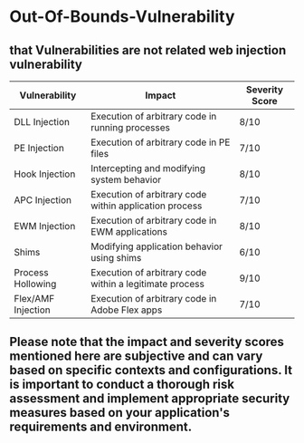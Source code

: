 # Out-Of-Bounds-Vulnerability
## that Vulnerabilities are not related web injection vulnerability
| Vulnerability                      | Impact                                            | Severity Score |
|------------------------------------|---------------------------------------------------|----------------|
| DLL Injection                      | Execution of arbitrary code in running processes  | 8/10           |
| PE Injection                       | Execution of arbitrary code in PE files           | 7/10           |
| Hook Injection                     | Intercepting and modifying system behavior        | 8/10           |
| APC Injection                      | Execution of arbitrary code within application process | 7/10      |
| EWM Injection                      | Execution of arbitrary code in EWM applications   | 8/10           |
| Shims                              | Modifying application behavior using shims        | 6/10           |
| Process Hollowing                  | Execution of arbitrary code within a legitimate process | 9/10    |
| Flex/AMF Injection                 | Execution of arbitrary code in Adobe Flex apps    | 7/10           |


## Please note that the impact and severity scores mentioned here are subjective and can vary based on specific contexts and configurations. It is important to conduct a thorough risk assessment and implement appropriate security measures based on your application's requirements and environment.
